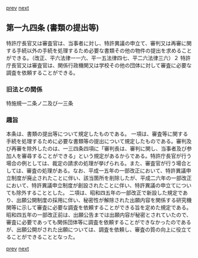 [prev](/specific/markdowns/特許法/281_Mp-Ch_10-At_193.md)
[next](/specific/markdowns/特許法/283_Mp-Ch_10-At_195.md)
## 第一九四条 (書類の提出等)
特許庁長官又は審査官は、当事者に対し、特許異議の申立て、審判又は再審に関する手続以外の手続を処理するため必要な書類その他の物件の提出を求めることができる。（改正、平六法律一一六、平一五法律四七、平二六法律三六）２ 特許庁長官又は審査官は、関係行政機関又は学校その他の団体に対して審査に必要な調査を依頼することができる。

### 旧法との関係
特施規一二条ノ二及び一三条

### 趣旨
本条は、書類の提出等について規定したものである。
一項は、審査等に関する手続を処理するために必要な書類等の提出について規定したものである。審判及び再審を除外したのは、一三四条四項に「審判長は、審判に関し、当事者及び参加人を審尋することができる」という規定があるからである。特許庁長官が行う場合の例としては、裁定の請求の処理が挙げられる。また、審査官が行う場合としては、審査の処理がある。なお、平成一五年の一部改正において、特許異議申立制度が廃止されたことに伴い、該当箇所を削除したが、平成二六年の一部改正において、特許異議申立制度が創設されたことに伴い、特許異議の申立てについても除外することとした。
二項は、昭和四五年の一部改正で新設した規定であり、出願公開制度の採用に伴い、秘密性が解除された出願内容を関係する研究機関等に示して審査に必要な調査を依頼することができる旨を定めた規定である。昭和四五年の一部改正前は、出願公告までは出願内容が秘密とされていたので、審査に必要であっても関係団体等に調査を依頼することができなかったのであるが、出願公開がされた出願については、調査を依頼し、審査の質の向上に役立てることができることとなった。

[prev](/specific/markdowns/特許法/281_Mp-Ch_10-At_193.md)
[next](/specific/markdowns/特許法/283_Mp-Ch_10-At_195.md)